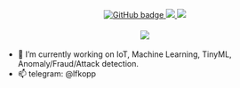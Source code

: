 <p align="center">
  <a href="https://github.com/lfkopp?tab=followers">
    <img src="https://img.shields.io/github/followers/lfkopp?label=Followers&logo=GitHub&style=for-the-badge" alt="GitHub badge" />
  </a>
  <a href="http://twitter.com/FilipeKopp">
    <img src="https://img.shields.io/twitter/follow/FilipeKopp?label=Twitter&logo=twitter&style=for-the-badge" />
  </a>
  <a href="https://www.youtube.com/watch?v=GmaXhbe3xsE?sub_confirmation=1">
    <img src="https://img.shields.io/youtube/views/GmaXhbe3xsE?label=YouTube&logo=YouTube&style=for-the-badge" />
  </a>
</p>
<h4 align="center"><img src="https://github-readme-stats.vercel.app/api?username=lfkopp&show_icons=true&theme=tokyonight" /></h4>

- 🔭 I’m currently working on IoT, Machine Learning, TinyML, Anomaly/Fraud/Attack detection.
- 📫 telegram: @lfkopp
